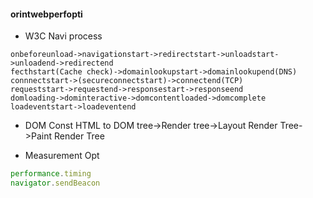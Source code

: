 #### orintwebperfopti

- W3C Navi process
```
onbeforeunload->navigationstart->redirectstart->unloadstart->unloadend->redirectend
fecthstart(Cache check)->domainlookupstart->domainlookupend(DNS)
connnectstart->(secureconnectstart)->connectend(TCP)
requeststart->requestend->responsestart->responseend
domloading->dominteractive->domcontentloaded->domcomplete
loadeventstart->loadeventend
```

- DOM Const
HTML to DOM tree->Render tree->Layout Render Tree->Paint Render Tree

- Measurement Opt

```js
performance.timing
navigator.sendBeacon
```
